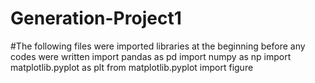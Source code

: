 # Generation-Project1
#The following files were imported libraries at the beginning before any codes were written
import pandas as pd
import numpy as np
import matplotlib.pyplot as plt
from matplotlib.pyplot import figure
